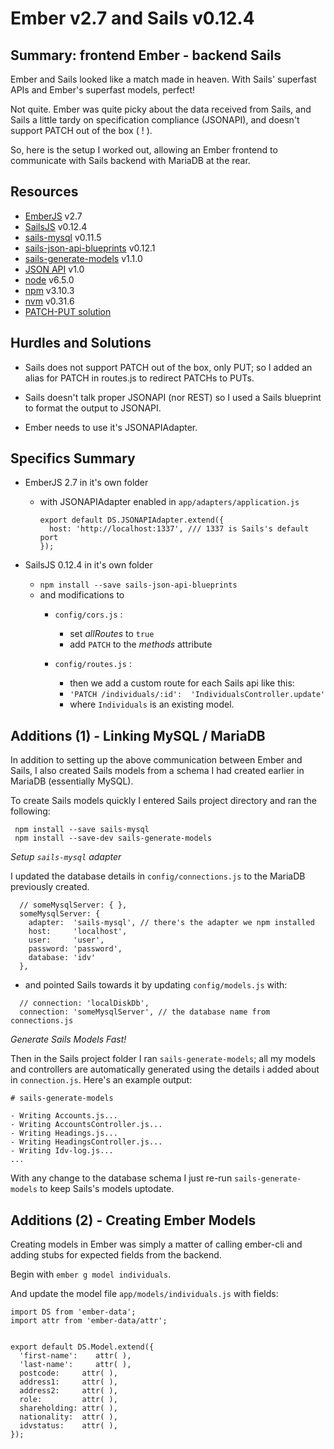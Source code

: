 Ember v2.7 and Sails v0.12.4
=

Summary: frontend Ember - backend Sails
--
Ember and Sails looked like a match made in heaven. With Sails' superfast APIs and Ember's superfast models, perfect!  

Not quite.  Ember was quite picky about the data received from Sails, and Sails a little tardy on specification compliance (JSONAPI), and doesn't support PATCH out of the box ( ! ).

So, here is the setup I worked out, allowing an Ember frontend to communicate with Sails backend with MariaDB at the rear.

Resources
--

* [EmberJS](http://emberjs.com/) v2.7
* [SailsJS](http://sailsjs.org/) v0.12.4
* [sails-mysql](https://www.npmjs.com/package/sails-mysql) v0.11.5
* [sails-json-api-blueprints](https://www.npmjs.com/package/sails-json-api-blueprints) v0.12.1
* [sails-generate-models](https://www.npmjs.com/package/sails-generate-models) v1.1.0
* [JSON API](http://jsonapi.org/) v1.0
* [node](https://nodejs.org/en/) v6.5.0
* [npm](https://www.npmjs.com/) v3.10.3
* [nvm](https://github.com/creationix/nvm) v0.31.6
* [PATCH-PUT solution](https://github.com/balderdashy/sails/pull/2006#issuecomment-95293136)


Hurdles and Solutions
--

* Sails does not support PATCH out of the box, only PUT; so I added an alias for PATCH in routes.js to redirect PATCHs to PUTs.

* Sails doesn't talk proper JSONAPI (nor REST) so I used a Sails blueprint to format the output to JSONAPI.

* Ember needs to use it's JSONAPIAdapter.

Specifics Summary
--

* EmberJS 2.7 in it's own folder
	* with JSONAPIAdapter enabled in `app/adapters/application.js`

		```
		export default DS.JSONAPIAdapter.extend({
		  host: 'http://localhost:1337', /// 1337 is Sails's default port
		});
		```

* SailsJS 0.12.4 in it's own folder
	* `npm install --save sails-json-api-blueprints`
	* and modifications to 
		* `config/cors.js` :
			* set _allRoutes_ to `true`
			* add `PATCH` to the _methods_ attribute

		* `config/routes.js` :
			* then we add a custom route for each Sails api like this:
			* `'PATCH /individuals/:id':  'IndividualsController.update'`
			* where `Individuals` is an existing model.




Additions (1) - Linking MySQL / MariaDB
--
In addition to setting up the above communication between Ember and Sails, I also created Sails models from a schema I had created earlier in MariaDB (essentially MySQL).

To create Sails models quickly I entered Sails project directory and ran the following:

```
 npm install --save sails-mysql
 npm install --save-dev sails-generate-models
```

_Setup `sails-mysql` adapter_

I updated the database details in `config/connections.js` to the MariaDB previously created.

```
  // someMysqlServer: { },
  someMysqlServer: {
    adapter:  'sails-mysql', // there's the adapter we npm installed
    host:     'localhost',
    user:     'user',
    password: 'password',
    database: 'idv'
  },
```

* and pointed Sails towards it by updating  `config/models.js` with:

```
  // connection: 'localDiskDb',
  connection: 'someMysqlServer', // the database name from connections.js
```

_Generate Sails Models Fast!_

Then in the Sails project folder I ran `sails-generate-models`; all my models and controllers are automatically generated using the details i added about in `connection.js`.  Here's an example output:

```
# sails-generate-models

- Writing Accounts.js...
- Writing AccountsController.js...
- Writing Headings.js...
- Writing HeadingsController.js...
- Writing Idv-log.js...
...
```

With any change to the database schema I just re-run `sails-generate-models` to keep Sails's models uptodate.


Additions (2) - Creating Ember Models
--
Creating models in Ember was simply a matter of calling ember-cli and adding stubs for expected fields from the backend.

Begin with `ember g model individuals`.

And update the model file `app/models/individuals.js` with fields:

```
import DS from 'ember-data';
import attr from 'ember-data/attr';


export default DS.Model.extend({
  'first-name':    attr( ),
  'last-name':     attr( ),
  postcode:     attr( ),
  address1:     attr( ),
  address2:     attr( ),
  role:         attr( ),
  shareholding: attr( ),
  nationality:  attr( ),
  idvstatus:    attr( ),
});
```


